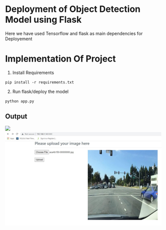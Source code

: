 
# Deployment of Object Detection Model using Flask

Here we have used Tensorflow and flask as main dependencies for Deployement

# Implementation Of Project

1. Install Requirements
```
pip install -r requirements.txt
```
2. Run flask/deploy the model
```
python app.py
```
## Output

<tr align="center">
		<td><img src="https://github.com/ayerramsetti/Real-Time-Object-Detection-using-YOLO-V3/blob/main/Deployment/Uploads/VID-20220201-WA0021.gif"></td>		
</tr>

<tr align="center">
		<td><img src="https://github.com/ayerramsetti/Real-Time-Object-Detection-using-YOLO-V3/blob/main/Deployment/Uploads/Upload%20Input%20Image.JPG"></td>		
</tr>

